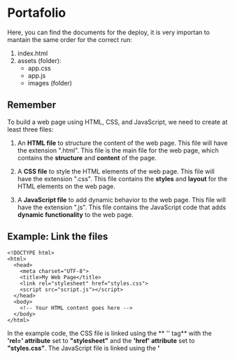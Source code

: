 # Portafolio

Here, you can find the documents for the deploy, it is very importan to mantain the same order for the correct run:

1. index.html
2. assets (folder):
   + app.css
   + app.js
   + images (folder)

## Remember
To build a web page using HTML, CSS, and JavaScript, we need to create at least three files:

1. An **HTML file** to structure the content of the web page. This file will have the extension ".html". This file is the main file for the web page, which contains the **structure** and **content** of the page.

2. A **CSS file** to style the HTML elements of the web page. This file will have the extension ".css". This file contains the **styles** and **layout** for the HTML elements on the web page.

3. A **JavaScript file** to add dynamic behavior to the web page. This file will have the extension ".js". This file contains the JavaScript code that adds **dynamic functionality** to the web page.

## Example: Link the files

```
<!DOCTYPE html>
<html>
  <head>
    <meta charset="UTF-8">
    <title>My Web Page</title>
    <link rel="stylesheet" href="styles.css">
    <script src="script.js"></script>
  </head>
  <body>
    <!-- Your HTML content goes here -->
  </body>
</html>
```

In the example code, the CSS file is linked using the ** '<link>' tag** with the **'rel=' attribute** set to **"stylesheet"** and the **'href' attribute** set to **"styles.css"**. The JavaScript file is linked using the **'<script>' tag** with the **'src=' attribute** set to **"script.js"**.

** In my **Portafolio** my files are named index.html, app.css (the **'rel=' and 'href=' attributes**) and app.js (the **'src=' attribute**).

